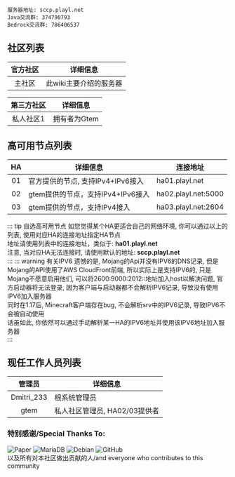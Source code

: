 ```
服务器地址: sccp.playl.net  
Java交流群: 374790793  
Bedrock交流群: 786406537
```

## 社区列表
|官方社区|详细信息|  
|:--:|-------|  
|主社区|此wiki主要介绍的服务器|  

|第三方社区|详细信息|  
|:--:|-------|  
|私人社区1|拥有者为Gtem|  

## 高可用节点列表
|HA|详细信息|连接地址|  
|:--:|-------|-------|  
|01|官方提供的节点, 支持IPv4+IPv6接入|ha01.playl.net|  
|02|gtem提供的节点，支持IPv4+IPv6接入|ha02.playl.net:5000|  
|03|gtem提供的节点，支持IPv4接入|ha03.playl.net:2604|  
::: tip 自选高可用节点
如您觉得某个HA更适合自己的网络环境, 你可以通过以上的列表, 使用对应HA的连接地址指定HA节点  
地址请使用列表中的连接地址，类似于: **ha01.playl.net**  
注意, 当对应HA无法连接时, 请使用默认的地址: **sccp.playl.net**  
:::
::: warning 有关IPV6
遗憾的是, Mojang的Api并没有IPV6的DNS记录, 但是Mojang的API使用了AWS CloudFront前端, 所以实际上是支持IPV6的, 只是Mojang不愿意启用他们, 可以将2600:9000:2012::地址加入host以解决问题, 官方启动器将无法登录, 因为客户端与启动器都不会解析IPV6记录, 导致没有使用IPV6加入服务器  
同时在1.17后, Minecraft客户端存在bug, 不会解析srv中的IPV6记录, 导致IPV6不会被自动使用  
话虽如此, 你依然可以通过手动解析某一HA的IPV6地址并使用该IPV6地址加入服务器  
:::

## 现任工作人员列表
|管理员|详细信息|  
|:--:|-------|  
|Dmitri_233|根系统管理员|  
|gtem|私人社区管理员, HA02/03提供者|  

###  特别感谢/Special Thanks To:
![Paper](https://z3.ax1x.com/2021/08/27/hMKHN6.png)
![MariaDB](https://z3.ax1x.com/2021/08/27/hMK7Ax.png)
![Debian](https://z3.ax1x.com/2021/08/27/hMKL9O.png)
![GitHub](https://z3.ax1x.com/2021/08/27/hMKb4K.png)  
以及所有对本社区做出贡献的人/and everyone who contributes to this community  
